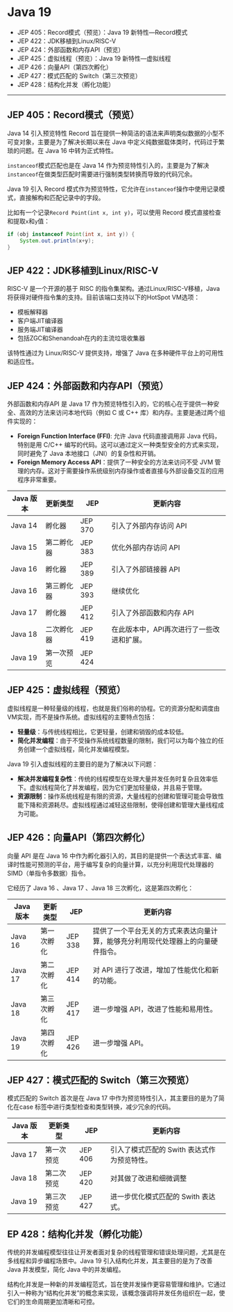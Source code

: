 # Java 19

- JEP 405：Record模式（预览）：Java 19 新特性—Record模式
- JEP 422：JDK移植到Linux/RISC-V
- JEP 424：外部函数和内存API（预览）
- JEP 425：虚拟线程（预览）：Java 19 新特性—虚拟线程
- JEP 426：向量API（第四次孵化）
- JEP 427：模式匹配的 Switch（第三次预览）
- JEP 428：结构化并发（孵化功能）

---

## JEP 405：Record模式（预览）
Java 14 引入预览特性 Record 旨在提供一种简洁的语法来声明类似数据的小型不可变对象，主要是为了解决长期以来在 Java 中定义纯数据载体类时，代码过于繁琐的问题。在 Java 16 中转为正式特性。

`instanceof`模式匹配也是在 Java 14 作为预览特性引入的，主要是为了解决`instanceof`在做类型匹配时需要进行强制类型转换而导致的代码冗余。

Java 19 引入 Record 模式作为预览特性，它允许在`instanceof`操作中使用记录模式，直接解构和匹配记录中的字段。

比如有一个记录`Record Point(int x, int y)`，可以使用 Record 模式直接检查和提取`x`和`y`值：
```java
if (obj instanceof Point(int x, int y)) {
    System.out.println(x+y);
}
```

## JEP 422：JDK移植到Linux/RISC-V
RISC-V 是一个开源的基于 RISC 的指令集架构。通过Linux/RISC-V移植，Java将获得对硬件指令集的支持。目前该端口支持以下的HotSpot VM选项：
- 模板解释器
- 客户端JIT编译器
- 服务端JIT编译器
- 包括ZGC和Shenandoah在内的主流垃圾收集器

该特性通过为 Linux/RISC-V 提供支持，增强了 Java 在多种硬件平台上的可用性和适应性。


## JEP 424：外部函数和内存API（预览）
外部函数和内存API 是 Java 17 作为预览特性引入的，它的核心在于提供一种安全、高效的方法来访问本地代码（例如 C 或 C++ 库）和内存。主要是通过两个组件实现的：
- **Foreign Function Interface (FFI)**: 允许 Java 代码直接调用非 Java 代码，特别是用 C/C++ 编写的代码。这可以通过定义一种类型安全的方式来实现，同时避免了 Java 本地接口（JNI）的复杂性和开销。
- **Foreign Memory Access API**：提供了一种安全的方法来访问不受 JVM 管理的内存。这对于需要操作系统级别内存操作或者直接与外部设备交互的应用程序非常重要。

| Java 版本  | 更新类型   | JEP      | 更新内容                   |
|----------|--------|----------|------------------------|
| Java 14	 | 孵化器	   | JEP 370	 | 引入了外部内存访问 API          |
| Java 15	 | 第二孵化器	 | JEP 383	 | 优化外部内存访问 API           |
| Java 16	 | 孵化器	   | JEP 389	 | 引入了外部链接器 API           |
| Java 16	 | 第三孵化器	 | JEP 393	 | 继续优化                   |
| Java 17	 | 孵化器	   | JEP 412	 | 引入了外部函数和内存 API         |
| Java 18	 | 二次孵化器	 | JEP 419	 | 在此版本中，API再次进行了一些改进和扩展。 |
| Java 19	 | 第一次预览	 | JEP 424  |                        |

## JEP 425：虚拟线程（预览）
虚拟线程是一种轻量级的线程，也就是我们俗称的协程。它的资源分配和调度由VM实现，而不是操作系统。虚拟线程的主要特点包括：
- **轻量级**：与传统线程相比，它更轻量，创建和销毁的成本较低。
- **简化并发编程**：由于不受操作系统线程数量的限制，我们可以为每个独立的任务创建一个虚拟线程，简化并发编程模型。

Java 19 引入虚拟线程的主要目的是为了解决以下问题：
- **解决并发编程复杂性**：传统的线程模型在处理大量并发任务时复杂且效率低下。虚拟线程简化了并发编程，因为它们更加轻量级，并且易于管理。
- **资源限制**：操作系统线程是有限的资源，大量线程的创建和管理可能会导致性能下降和资源耗尽。虚拟线程通过减轻这些限制，使得创建和管理大量线程成为可能。

## JEP 426：向量API（第四次孵化）
向量 API 是在 Java 16 中作为孵化器引入的，其目的是提供一个表达式丰富、编译时性能可预测的平台，用于编写复杂的向量计算，以充分利用现代处理器的 SIMD（单指令多数据）指令。

它经历了 Java 16 、Java 17 、Java 18 三次孵化，这是第四次孵化：

| Java 版本	 | 更新类型	  | JEP	     | 更新内容                                     |
|----------|--------|----------|------------------------------------------|
| Java 16	 | 第一次孵化	 | JEP 338	 | 提供了一个平台无关的方式来表达向量计算，能够充分利用现代处理器上的向量硬件指令。 |
| Java 17	 | 第二次孵化	 | JEP 414	 | 对 API 进行了改进，增加了性能优化和新的功能。                |
| Java 18	 | 第三次孵化	 | JEP 417	 | 进一步增强 API，改进了性能和易用性。                     |
| Java 19	 | 第四次孵化	 | JEP 426	 | 进一步增强 API。                               |

## JEP 427：模式匹配的 Switch（第三次预览）
模式匹配的 Switch 首次是在 Java 17 中作为预览特性引入，其主要目的是为了简化在case 标签中进行类型检查和类型转换，减少冗余的代码。

| Java 版本	 | 更新类型	  | JEP	     | 更新内容                      |
|----------|--------|----------|---------------------------|
| Java 17	 | 第一次预览	 | JEP 406	 | 引入了模式匹配的 Swith 表达式作为预览特性。 |
| Java 18	 | 第二次预览	 | JEP 420	 | 对其做了改进和细微调整               |
| Java 19	 | 第三次预览	 | JEP 427	 | 进一步优化模式匹配的 Swith 表达式。     |

## EP 428：结构化并发（孵化功能）
传统的并发编程模型往往让开发者面对复杂的线程管理和错误处理问题，尤其是在多线程和异步编程场景中。Java 19 引入结构化并发，其主要目的是为了改善 Java 并发模型，简化 Java 中的并发编程。

结构化并发是一种新的并发编程范式，旨在使并发操作更容易管理和维护。它通过引入一种称为“结构化并发”的概念来实现，该概念强调将并发任务组织在一起，使它们的生命周期更加清晰和可控。